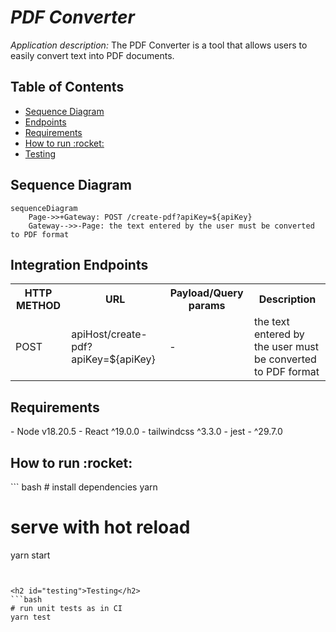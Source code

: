 # *PDF Converter*
*Application description:*
The PDF Converter is a tool that allows users to easily convert text into PDF documents.

## Table of Contents
<ul>
<li><a href="#sequence-diagram">Sequence Diagram</a></li>
<li><a href="#endpoints">Endpoints</a></li>
<li> <a href="#requirements">Requirements</a></li>
<li> <a href="#how-to-run">How to run :rocket:</a></li>
<li> <a href="#testing">Testing</a></li>
</ul>

## <h2 id="sequence-diagram">Sequence Diagram</h2>
```mermaid
sequenceDiagram
    Page->>+Gateway: POST /create-pdf?apiKey=${apiKey}
    Gateway-->>-Page: the text entered by the user must be converted to PDF format
```

<h2 id="endpoints">Integration Endpoints</h2>
<table>
<tr>
<th> HTTP METHOD </th> <th> URL </th> <th> Payload/Query params </th> <th> Description </th>
</tr>
<tr>
<td> POST </td>
<td> apiHost/create-pdf?apiKey=${apiKey} </td>
<td>
-
</td>
<td>the text entered by the user must be converted to PDF format
</td>
</tr>
</table>

<h2 id="requirements">Requirements</h2>
- Node v18.20.5
- React ^19.0.0
- tailwindcss ^3.3.0
- jest - ^29.7.0

<h2 id="how-to-run">How to run :rocket:</h2>
``` bash
# install dependencies
yarn

# serve with hot reload
yarn start
```


<h2 id="testing">Testing</h2>
```bash
# run unit tests as in CI
yarn test
```
